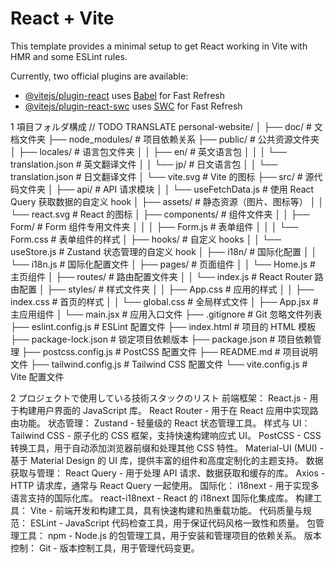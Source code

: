 # React + Vite

This template provides a minimal setup to get React working in Vite with HMR and some ESLint rules.

Currently, two official plugins are available:

- [@vitejs/plugin-react](https://github.com/vitejs/vite-plugin-react/blob/main/packages/plugin-react/README.md) uses [Babel](https://babeljs.io/) for Fast Refresh
- [@vitejs/plugin-react-swc](https://github.com/vitejs/vite-plugin-react-swc) uses [SWC](https://swc.rs/) for Fast Refresh



1 項目フォルダ構成 // TODO TRANSLATE
  personal-website/
  │
  ├── doc/                               # 文档文件夹
  ├── node_modules/                      # 项目依赖关系
  ├── public/                            # 公共资源文件夹
  │   ├── locales/                       # 语言包文件夹
  │   │   ├── en/                        # 英文语言包
  │   │   │   └── translation.json       # 英文翻译文件
  │   │   └── jp/                        # 日文语言包
  │   │       └── translation.json       # 日文翻译文件
  │   └── vite.svg                       # Vite 的图标
  ├── src/                               # 源代码文件夹
  │   ├── api/                           # API 请求模块
  │   │   └── useFetchData.js            # 使用 React Query 获取数据的自定义 hook
  │   ├── assets/                        # 静态资源（图片、图标等）
  │   │   └── react.svg                  # React 的图标
  │   ├── components/                    # 组件文件夹
  │   │   ├── Form/                      # Form 组件专用文件夹
  │   │   │   ├── Form.js                # 表单组件
  │   │   │   └── Form.css               # 表单组件的样式
  │   ├── hooks/                         # 自定义 hooks
  │   │   └── useStore.js                # Zustand 状态管理的自定义 hook
  │   ├── i18n/                          # 国际化配置
  │   │   └── i18n.js                    # 国际化配置文件
  │   ├── pages/                         # 页面组件
  │   │   └── Home.js                    # 主页组件
  │   ├── routes/                        # 路由配置文件夹
  │   │   └── index.js                   # React Router 路由配置
  │   ├── styles/                        # 样式文件夹
  │   │   ├── App.css                    # 应用的样式
  │   │   ├── index.css                  # 首页的样式
  │   │   └── global.css                 # 全局样式文件
  │   ├── App.jsx                        # 主应用组件
  │   └── main.jsx                       # 应用入口文件
  ├── .gitignore                         # Git 忽略文件列表
  ├── eslint.config.js                   # ESLint 配置文件
  ├── index.html                         # 项目的 HTML 模板
  ├── package-lock.json                  # 锁定项目依赖版本
  ├── package.json                       # 项目依赖管理
  ├── postcss.config.js                  # PostCSS 配置文件
  ├── README.md                          # 项目说明文件
  ├── tailwind.config.js                 # Tailwind CSS 配置文件
  └── vite.config.js                     # Vite 配置文件


2 プロジェクトで使用している技術スタックのリスト
  前端框架：
    React.js - 用于构建用户界面的 JavaScript 库。
    React Router - 用于在 React 应用中实现路由功能。
  状态管理：
    Zustand - 轻量级的 React 状态管理工具。
  样式与 UI：
    Tailwind CSS - 原子化的 CSS 框架，支持快速构建响应式 UI。
    PostCSS - CSS 转换工具，用于自动添加浏览器前缀和处理其他 CSS 特性。
    Material-UI (MUI) - 基于 Material Design 的 UI 库，提供丰富的组件和高度定制化的主题支持。
  数据获取与管理：
    React Query - 用于处理 API 请求、数据获取和缓存的库。
    Axios - HTTP 请求库，通常与 React Query 一起使用。
  国际化：
    i18next - 用于实现多语言支持的国际化库。
    react-i18next - React 的 i18next 国际化集成库。
  构建工具：
    Vite - 前端开发和构建工具，具有快速构建和热重载功能。
  代码质量与规范：
    ESLint - JavaScript 代码检查工具，用于保证代码风格一致性和质量。
  包管理工具：
    npm - Node.js 的包管理工具，用于安装和管理项目的依赖关系。
  版本控制：
    Git - 版本控制工具，用于管理代码变更。